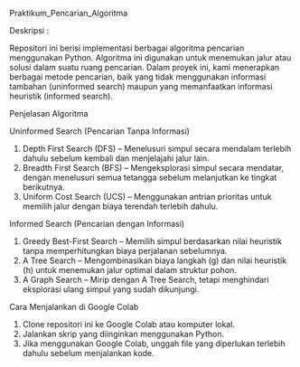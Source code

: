 Praktikum_Pencarian_Algoritma  

Deskripsi : 

Repositori ini berisi implementasi berbagai algoritma pencarian menggunakan Python. Algoritma ini digunakan untuk menemukan jalur atau solusi dalam suatu ruang pencarian. Dalam proyek ini, kami menerapkan berbagai metode pencarian, baik yang tidak menggunakan informasi tambahan (uninformed search) maupun yang memanfaatkan informasi heuristik (informed search).  

Penjelasan Algoritma  

Uninformed Search (Pencarian Tanpa Informasi)  
1. Depth First Search (DFS) – Menelusuri simpul secara mendalam terlebih dahulu sebelum kembali dan menjelajahi jalur lain.  
2. Breadth First Search (BFS) – Mengeksplorasi simpul secara mendatar, dengan menelusuri semua tetangga sebelum melanjutkan ke tingkat berikutnya.  
3. Uniform Cost Search (UCS) – Menggunakan antrian prioritas untuk memilih jalur dengan biaya terendah terlebih dahulu.  

Informed Search (Pencarian dengan Informasi)  
1. Greedy Best-First Search – Memilih simpul berdasarkan nilai heuristik tanpa memperhitungkan biaya perjalanan sebelumnya.  
2. A Tree Search – Mengombinasikan biaya langkah (g) dan nilai heuristik (h) untuk menemukan jalur optimal dalam struktur pohon.  
3. A Graph Search – Mirip dengan A Tree Search, tetapi menghindari eksplorasi ulang simpul yang sudah dikunjungi.  

Cara Menjalankan di Google Colab  
1. Clone repositori ini ke Google Colab atau komputer lokal.  
2. Jalankan skrip yang diinginkan menggunakan Python.  
3. Jika menggunakan Google Colab, unggah file yang diperlukan terlebih dahulu sebelum menjalankan kode.  
